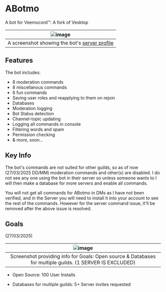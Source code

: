 # ABotmo

A bot for Veemocord™: A fork of Vesktop

| ![image](https://github.com/user-attachments/assets/d1183fa7-6845-44c2-a55e-dc1977abcbc3) |
| :--------------------------------------------------------------------------------------------------: |
|   A screenshot showing the bot's [server profile](https://discord.com/oauth2/authorize?client_id=1331719784374468678&integration_type=0&scope=applications.commands)    |

## Features

The bot includes:
- 8 moderation commands
- 8 miscellanous commands
- 6 fun commands
- Saving user roles and reapplying to them on rejoin
- Databases
- Moderation logging
- Bot Status detection
- Channel-topic updating
- Logging all commands in console
- Filtering words and spam
- Permission checking
- & more, soon...

## Key Info

The bot's commands are not suited for other guilds, so as of now (27/03/2025 DD/MM) moderation commands and other(s) are disabled. I do not see any one using the bot in their server so unless someone wants to I will then make a database for more servers and enable all commands.

You will not get all commands for ABotmo in DMs as I have not been verified, and in the Server you will need to install it into your account to see the rest of the commands. However for the server command issue, it'll be removed after the above issue is resolved.

## Goals
(27/03/2025)

| ![image](https://github.com/user-attachments/assets/07d8347e-e4fc-44b5-adfc-7f65f4355700) |
| :--------------------------------------------------------------------------------------------------: |
| Screenshot providing info for Goals: Open source & Databases for multiple guilds. (1 SERVER IS EXCLUDED) |

- Open Source: 100 User Installs

- Databases for multiple guilds: 5+ Server invites requested
